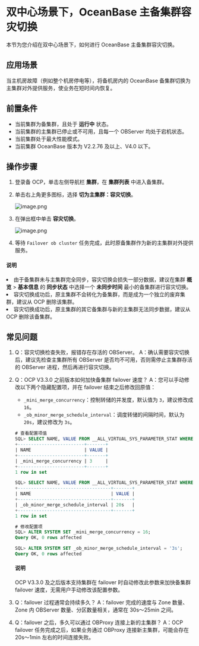# 双中心场景下，OceanBase 主备集群容灾切换

本节为您介绍在双中心场景下，如何进行 OceanBase 主备集群容灾切换。

## 应用场景

当主机房故障（例如整个机房停电等），将备机房内的 OceanBase 备集群切换为主集群对外提供服务，使业务在短时间内恢复。

## 前置条件

* 当前集群为备集群，且处于 **运行中** 状态。
* 当前集群的主集群已停止或不可用，且每一个 OBServer 均处于宕机状态。
* 当前集群处于最大性能模式。
* 当前集群 OceanBase 版本为 V2.2.76 及以上、V4.0 以下。

## 操作步骤

1. 登录备 OCP，单击左侧导航栏 **集群**，在 **集群列表** 中进入备集群。
2. 单击右上角更多图标，选择 **切为主集群：容灾切换**。

    ![image.png](https://help-static-aliyun-doc.aliyuncs.com/assets/img/zh-CN/5946790261/p273267.png)

3. 在弹出框中单击 **容灾切换**。

    ![image.png](https://help-static-aliyun-doc.aliyuncs.com/assets/img/zh-CN/5685987361/p355763.png)

4. 等待 `Failover ob cluster` 任务完成，此时原备集群作为新的主集群对外提供服务。

<main id="notice" type='explain'>
<h4>说明</h4>
<p><li>由于备集群未与主集群完全同步，容灾切换会损失一部分数据，建议在集群 <b>概览</b> > <b>基本信息</b> 的 <b>同步状态</b> 中选择一个 <b>未同步时间</b> 最小的备集群进行容灾切换。</li><li>容灾切换成功后，原主集群不会转化为备集群，而是成为一个独立的废弃集群，建议从 OCP 删除该集群。</li><li>容灾切换成功后，原主集群的其它备集群与新的主集群无法同步数据，建议从 OCP 删除该备集群。</li></p>
</main>

## 常见问题

1. Q：容灾切换检查失败，报错存在存活的 OBServer。
A：确认需要容灾切换后，建议先检查主集群所有 OBServer 是否均不可用，否则需停止主集群存活的 OBServer 进程，然后再进行容灾切换。

2. Q：OCP V3.3.0 之前版本如何加快备集群 failover 速度？
A：您可以手动修改以下两个隐藏配置项，并在 failover 结束之后修改回原值：

   * `_mini_merge_concurrency`：控制转储的并发度，默认值为 `3`，建议修改成 `16`。
   * `_ob_minor_merge_schedule_interval`：调度转储的间隔时间，默认为 `20s`，建议修改为 `3s`。

    ```sql
    # 查看配置项值
    SQL> SELECT NAME, VALUE FROM __ALL_VIRTUAL_SYS_PARAMETER_STAT WHERE NAME = '_mini_merge_concurrency';
    +-------------------------+-------+
    | NAME                    | VALUE |
    +-------------------------+-------+
    | _mini_merge_concurrency | 3     |
    +-------------------------+-------+
    1 row in set

    SQL> SELECT NAME, VALUE FROM __ALL_VIRTUAL_SYS_PARAMETER_STAT WHERE NAME = '_ob_minor_merge_schedule_interval';
    +-----------------------------------+-------+
    | NAME                              | VALUE |
    +-----------------------------------+-------+
    | _ob_minor_merge_schedule_interval | 20s   |
    +-----------------------------------+-------+
    1 row in set
    ```

    ```sql
    # 修改配置项
    SQL> ALTER SYSTEM SET _mini_merge_concurrency = 16;
    Query OK, 0 rows affected

    SQL> ALTER SYSTEM SET _ob_minor_merge_schedule_interval = '3s';
    Query OK, 0 rows affected
    ```

    <main id="notice" type='explain'>
    <h4>说明</h4>
    <p>OCP V3.3.0 及之后版本支持集群在 failover 时自动修改此参数来加快备集群 failover 速度，无需用户手动修改该配置参数。</p>
    </main>

3. Q：failover 过程通常会持续多久？
A：failover 完成的速度与 Zone 数量、Zone 内 OBServer 数量、分区数量相关，通常在 30s～25min 之间。

4. Q：failover 之后，多久可以通过 OBProxy 连接上新的主集群？
A：OCP failover 任务完成之后，如果业务通过 OBProxy 连接新主集群，可能会存在 20s～1min 左右的时间连接失败。
